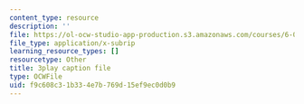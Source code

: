 ```yaml
---
content_type: resource
description: ''
file: https://ol-ocw-studio-app-production.s3.amazonaws.com/courses/6-0001-introduction-to-computer-science-and-programming-in-python-fall-2016/f9c608c31b334e7b769d15ef9ec0d0b9_-DP1i2ZU9gk.srt
file_type: application/x-subrip
learning_resource_types: []
resourcetype: Other
title: 3play caption file
type: OCWFile
uid: f9c608c3-1b33-4e7b-769d-15ef9ec0d0b9
---
```

